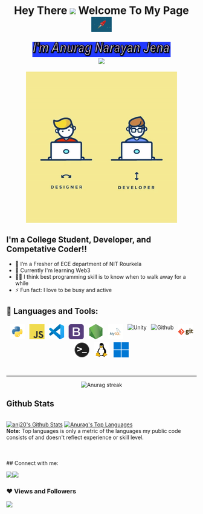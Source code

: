 <!-- <br><br><br><br><br><br>
<img src="./scrat.png" width="800" height="600">
<hr> -->
<div align="center">
    <h1>Hey There <img src="https://media.giphy.com/media/hvRJCLFzcasrR4ia7z/giphy.gif" height="30px"> Welcome To My Page <img src="./Rocket.gif" height="40px"></h1>
    <img src="./name.gif" height="40px">
    <br>
    <img src="./work.gif" height="60px">
    <br><br>
    <img src="./Devgif.gif"  width="400px"/>
</div>


## I'm a College Student, Developer, and Competative Coder!!

- 👯 I’m a Fresher of ECE department of NIT Rourkela
- 🥅 Currently I'm learning Web3
- 👨‍💻 I think best programming skill is to know when to walk away for a while
- ⚡ Fun fact: I love to be busy and active 

## 🧰 Languages and Tools:
<p align="center">
<img src="https://raw.githubusercontent.com/github/explore/80688e429a7d4ef2fca1e82350fe8e3517d3494d/topics/python/python.png" alt="Python" height="40" style="vertical-align:top; margin:4px">
<img src="https://raw.githubusercontent.com/github/explore/80688e429a7d4ef2fca1e82350fe8e3517d3494d/topics/javascript/javascript.png" alt="Javascript" height="40" style="vertical-align:top; margin:4px">
<img src="https://raw.githubusercontent.com/github/explore/80688e429a7d4ef2fca1e82350fe8e3517d3494d/topics/visual-studio-code/visual-studio-code.png" alt="VS Code" height="40" style="vertical-align:top; margin:4px">
<img src="https://raw.githubusercontent.com/github/explore/80688e429a7d4ef2fca1e82350fe8e3517d3494d/topics/bootstrap/bootstrap.png" alt="Bootstrap" height="40" style="vertical-align:top; margin:4px">
<img src="https://raw.githubusercontent.com/github/explore/80688e429a7d4ef2fca1e82350fe8e3517d3494d/topics/nodejs/nodejs.png" alt="NodeJS" height="40" style="vertical-align:top; margin:4px">
<img src="https://raw.githubusercontent.com/github/explore/80688e429a7d4ef2fca1e82350fe8e3517d3494d/topics/mysql/mysql.png" alt="MySQL" height="40" style="vertical-align:top; margin:4px">
 <img src="https://cdn-icons-png.flaticon.com/512/5969/5969346.png" alt="Unity" height="40" style="vertical-align:top; margin:4px">
<img src="https://cdn-icons.flaticon.com/png/512/2504/premium/2504911.png?token=exp=1654684549~hmac=d5f2d9f04da599a05dd1fcbd5ba7a9cb" alt="Github" height="40" style="vertical-align:top; margin:4px">
<img src="https://raw.githubusercontent.com/github/explore/80688e429a7d4ef2fca1e82350fe8e3517d3494d/topics/git/git.png" alt="Git" height="40" style="vertical-align:top; margin:4px">
<img src="https://raw.githubusercontent.com/github/explore/80688e429a7d4ef2fca1e82350fe8e3517d3494d/topics/terminal/terminal.png" alt="Terminal" height="40" style="vertical-align:top; margin:4px">
<img src="https://raw.githubusercontent.com/github/explore/80688e429a7d4ef2fca1e82350fe8e3517d3494d/topics/linux/linux.png" alt="Linux" height="40" style="vertical-align:top; margin:4px" alt="Windows" height="40" style="vertical-align:top; margin:4px">
<img src="https://raw.githubusercontent.com/github/explore/80688e429a7d4ef2fca1e82350fe8e3517d3494d/topics/windows/windows.png" alt="Windows" height="40" style="vertical-align:top; margin:4px">

</p>

<br />


---

<p align="center">
        <img title="🔥 Get streak stats for your profile at git.io/streak-stats" alt="Anurag streak" src="https://github-readme-streak-stats.herokuapp.com/?user=anj20&theme=black-ice&hide_border=true&stroke=0000&background=060A0CD0"/>
</p>

## Github Stats

  <br/>
    <a href="https://github.com/anj20"><img alt="anj20's Github Stats" src="https://github-readme-stats.vercel.app/api?username=anj20&show_icons=true&count_private=true&theme=react&hide_border=true&bg_color=0D1117" /></a>
  <a href="https://github.com/anj20"><img alt="Anurag's Top Languages" src="https://github-readme-stats.vercel.app/api/top-langs/?username=anj20&langs_count=8&count_private=true&layout=compact&theme=react&hide_border=true&bg_color=0D1117" /></a>
  <br/>
  <b>Note:</b> Top languages is only a metric of the languages my public code consists of and doesn't reflect experience or skill level.


<br/>
<br/>

<br/>
<br/>
## Connect with me:
<p align="left">

<a href = "https://www.linkedin.com/in/anurag-narayan-jena-855591224/"><img src="https://img.icons8.com/fluent/48/000000/linkedin.png"/></a><a href = "https://www.instagram.com/thetheophany/"><img src="https://img.icons8.com/fluent/48/000000/instagram-new.png"/></a>
    <!-- <a href = "https://twitter.com/Abhas_15"><img src="https://img.icons8.com/fluent/48/000000/twitter.png"/></a> -->
<!-- <a href = "https://www.youtube.com/channel/UCipzV1GtvIO7zhujvUhw29g"><img src="https://img.icons8.com/color/48/000000/youtube-play.png"/></a> -->

</p>

### ❤ Views and Followers
<a href="https://github.com/Meghna-DAS/github-profile-views-counter">
    <img src="https://komarev.com/ghpvc/?username=anj20">
</a>

